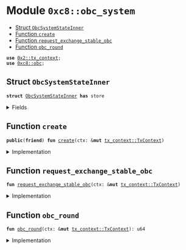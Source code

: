 
<a name="0xc8_obc_system"></a>

# Module `0xc8::obc_system`



-  [Struct `ObcSystemStateInner`](#0xc8_obc_system_ObcSystemStateInner)
-  [Function `create`](#0xc8_obc_system_create)
-  [Function `request_exchange_stable_obc`](#0xc8_obc_system_request_exchange_stable_obc)
-  [Function `obc_round`](#0xc8_obc_system_obc_round)


<pre><code><b>use</b> <a href="../../../.././build/Sui/docs/tx_context.md#0x2_tx_context">0x2::tx_context</a>;
<b>use</b> <a href="obc.md#0xc8_obc">0xc8::obc</a>;
</code></pre>



<a name="0xc8_obc_system_ObcSystemStateInner"></a>

## Struct `ObcSystemStateInner`



<pre><code><b>struct</b> <a href="obc_system.md#0xc8_obc_system_ObcSystemStateInner">ObcSystemStateInner</a> <b>has</b> store
</code></pre>



<details>
<summary>Fields</summary>


<dl>
<dt>
<code>round: u64</code>
</dt>
<dd>
 The current epoch ID, starting from 0.
</dd>
</dl>


</details>

<a name="0xc8_obc_system_create"></a>

## Function `create`



<pre><code><b>public</b>(<b>friend</b>) <b>fun</b> <a href="obc_system.md#0xc8_obc_system_create">create</a>(ctx: &<b>mut</b> <a href="../../../.././build/Sui/docs/tx_context.md#0x2_tx_context_TxContext">tx_context::TxContext</a>)
</code></pre>



<details>
<summary>Implementation</summary>


<pre><code><b>public</b>(<b>friend</b>) <b>fun</b> <a href="obc_system.md#0xc8_obc_system_create">create</a>(
    ctx: &<b>mut</b> TxContext,
){
    //<b>let</b> exchange_gas_coin_pool =  <a href="exchange_inner.md#0xc8_exchange_inner_new_exchange_pool">exchange_inner::new_exchange_pool</a>(ctx, 0);
}
</code></pre>



</details>

<a name="0xc8_obc_system_request_exchange_stable_obc"></a>

## Function `request_exchange_stable_obc`



<pre><code><b>fun</b> <a href="obc_system.md#0xc8_obc_system_request_exchange_stable_obc">request_exchange_stable_obc</a>(ctx: &<b>mut</b> <a href="../../../.././build/Sui/docs/tx_context.md#0x2_tx_context_TxContext">tx_context::TxContext</a>)
</code></pre>



<details>
<summary>Implementation</summary>


<pre><code><b>fun</b> <a href="obc_system.md#0xc8_obc_system_request_exchange_stable_obc">request_exchange_stable_obc</a>(
    ctx: &<b>mut</b> TxContext
){

}
</code></pre>



</details>

<a name="0xc8_obc_system_obc_round"></a>

## Function `obc_round`



<pre><code><b>fun</b> <a href="obc_system.md#0xc8_obc_system_obc_round">obc_round</a>(ctx: &<b>mut</b> <a href="../../../.././build/Sui/docs/tx_context.md#0x2_tx_context_TxContext">tx_context::TxContext</a>): u64
</code></pre>



<details>
<summary>Implementation</summary>


<pre><code><b>fun</b> <a href="obc_system.md#0xc8_obc_system_obc_round">obc_round</a>(ctx: &<b>mut</b> TxContext):u64 {
    length()
}
</code></pre>



</details>
